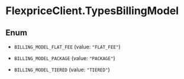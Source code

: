 # FlexpriceClient.TypesBillingModel

## Enum


* `BILLING_MODEL_FLAT_FEE` (value: `"FLAT_FEE"`)

* `BILLING_MODEL_PACKAGE` (value: `"PACKAGE"`)

* `BILLING_MODEL_TIERED` (value: `"TIERED"`)


